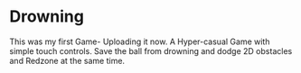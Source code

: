 # Drowning
This was my first Game- Uploading it now. A Hyper-casual Game with simple touch controls. Save the ball from drowning and dodge 2D obstacles and Redzone at the same time.

